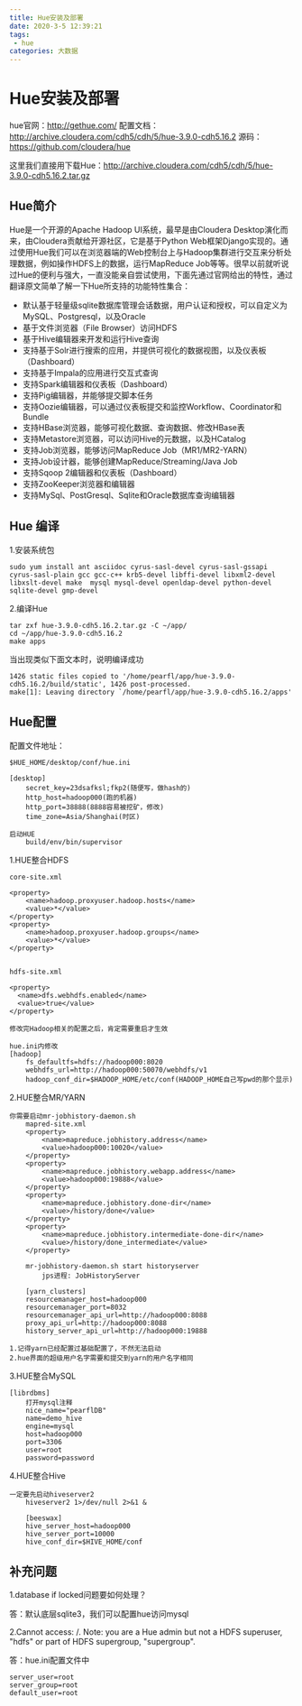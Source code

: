 ```yaml
---
title: Hue安装及部署
date: 2020-3-5 12:39:21
tags:
 - hue
categories: 大数据
---
```


# Hue安装及部署

hue官网：http://gethue.com/
配置文档：http://archive.cloudera.com/cdh5/cdh/5/hue-3.9.0-cdh5.16.2
源码：https://github.com/cloudera/hue

这里我们直接用下载Hue：http://archive.cloudera.com/cdh5/cdh/5/hue-3.9.0-cdh5.16.2.tar.gz



## Hue简介

Hue是一个开源的Apache Hadoop UI系统，最早是由Cloudera Desktop演化而来，由Cloudera贡献给开源社区，它是基于Python Web框架Django实现的。通过使用Hue我们可以在浏览器端的Web控制台上与Hadoop集群进行交互来分析处理数据，例如操作HDFS上的数据，运行MapReduce Job等等。很早以前就听说过Hue的便利与强大，一直没能亲自尝试使用，下面先通过官网给出的特性，通过翻译原文简单了解一下Hue所支持的功能特性集合：

- 默认基于轻量级sqlite数据库管理会话数据，用户认证和授权，可以自定义为MySQL、Postgresql，以及Oracle
- 基于文件浏览器（File Browser）访问HDFS
- 基于Hive编辑器来开发和运行Hive查询
- 支持基于Solr进行搜索的应用，并提供可视化的数据视图，以及仪表板（Dashboard）
- 支持基于Impala的应用进行交互式查询
- 支持Spark编辑器和仪表板（Dashboard）
- 支持Pig编辑器，并能够提交脚本任务
- 支持Oozie编辑器，可以通过仪表板提交和监控Workflow、Coordinator和Bundle
- 支持HBase浏览器，能够可视化数据、查询数据、修改HBase表
- 支持Metastore浏览器，可以访问Hive的元数据，以及HCatalog
- 支持Job浏览器，能够访问MapReduce Job（MR1/MR2-YARN）
- 支持Job设计器，能够创建MapReduce/Streaming/Java Job
- 支持Sqoop 2编辑器和仪表板（Dashboard）
- 支持ZooKeeper浏览器和编辑器
- 支持MySql、PostGresql、Sqlite和Oracle数据库查询编辑器



<!-- more -->



## Hue 编译

1.安装系统包

```
sudo yum install ant asciidoc cyrus-sasl-devel cyrus-sasl-gssapi cyrus-sasl-plain gcc gcc-c++ krb5-devel libffi-devel libxml2-devel libxslt-devel make  mysql mysql-devel openldap-devel python-devel sqlite-devel gmp-devel
```

2.编译Hue

```
tar zxf hue-3.9.0-cdh5.16.2.tar.gz -C ~/app/
cd ~/app/hue-3.9.0-cdh5.16.2
make apps
```

当出现类似下面文本时，说明编译成功

```
1426 static files copied to '/home/pearfl/app/hue-3.9.0-cdh5.16.2/build/static', 1426 post-processed.
make[1]: Leaving directory `/home/pearfl/app/hue-3.9.0-cdh5.16.2/apps'
```



## Hue配置

配置文件地址：

```
$HUE_HOME/desktop/conf/hue.ini

[desktop]
	secret_key=23dsafksl;fkp2(随便写，做hash的)
	http_host=hadoop000(跑的机器)
	http_port=38888(8888容易被挖矿，修改)
	time_zone=Asia/Shanghai(时区)

启动HUE
	build/env/bin/supervisor
```



1.HUE整合HDFS

```
core-site.xml

<property>
	<name>hadoop.proxyuser.hadoop.hosts</name>
	<value>*</value>
</property>
<property>
	<name>hadoop.proxyuser.hadoop.groups</name>
	<value>*</value>
</property>
	

hdfs-site.xml

<property>
  <name>dfs.webhdfs.enabled</name>
  <value>true</value>
</property>

修改完Hadoop相关的配置之后，肯定需要重启才生效

hue.ini内修改
[hadoop]
	fs_defaultfs=hdfs://hadoop000:8020
	webhdfs_url=http://hadoop000:50070/webhdfs/v1
	hadoop_conf_dir=$HADOOP_HOME/etc/conf(HADOOP_HOME自己写pwd的那个显示)
```



2.HUE整合MR/YARN

```
你需要启动mr-jobhistory-daemon.sh
	mapred-site.xml
	<property>
		<name>mapreduce.jobhistory.address</name>
		<value>hadoop000:10020</value>
	</property>
	<property>
		<name>mapreduce.jobhistory.webapp.address</name>
		<value>hadoop000:19888</value>
	</property>
	<property>
		<name>mapreduce.jobhistory.done-dir</name>
		<value>/history/done</value>
	</property>
	<property>
		<name>mapreduce.jobhistory.intermediate-done-dir</name>
		<value>/history/done_intermediate</value>
	</property>
	
	mr-jobhistory-daemon.sh start historyserver
		jps进程: JobHistoryServer
	
	[yarn_clusters]
	resourcemanager_host=hadoop000
	resourcemanager_port=8032
	resourcemanager_api_url=http://hadoop000:8088
	proxy_api_url=http://hadoop000:8088
	history_server_api_url=http://hadoop000:19888
	
1.记得yarn已经配置过基础配置了，不然无法启动
2.hue界面的超级用户名字需要和提交到yarn的用户名字相同
```



3.HUE整合MySQL

```
[librdbms]
	打开mysql注释
	nice_name="pearflDB"
	name=demo_hive
	engine=mysql
	host=hadoop000
	port=3306
	user=root
	password=password
```



4.HUE整合Hive

```
一定要先启动hiveserver2
	hiveserver2 1>/dev/null 2>&1 &

	[beeswax]
	hive_server_host=hadoop000
	hive_server_port=10000
	hive_conf_dir=$HIVE_HOME/conf
```



## 补充问题

1.database if locked问题要如何处理？

答：默认底层sqlite3，我们可以配置hue访问mysql



2.Cannot access: /. Note: you are a Hue admin but not a HDFS superuser, "hdfs" or part of HDFS supergroup, "supergroup".

答：hue.ini配置文件中

```
server_user=root
server_group=root
default_user=root
```

